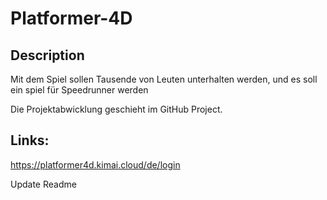 # Platformer-4D

## Description
Mit dem Spiel sollen Tausende von Leuten unterhalten werden, und es soll ein spiel für Speedrunner werden

Die Projektabwicklung geschieht im GitHub Project.


## Links:

https://platformer4d.kimai.cloud/de/login
<br>


Update Readme 
